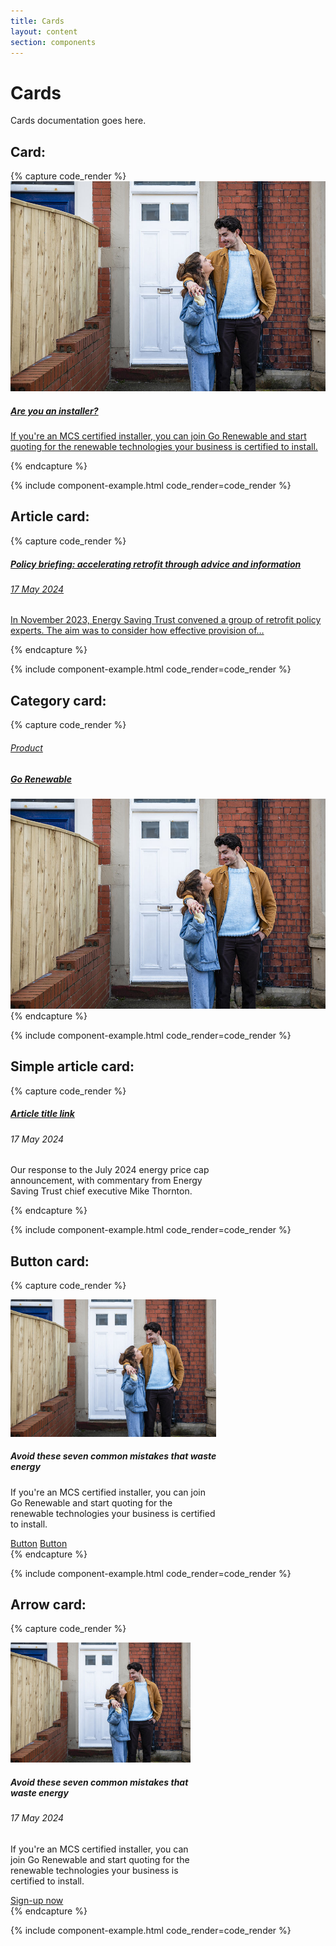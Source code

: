 ```yaml
---
title: Cards
layout: content
section: components
---
```


#  Cards

Cards documentation goes here.

## Card:

{% capture code_render %}
<a href="#" class="card" style="width: 20.59rem">
  <img class="card-img-top" src="../assets/example-images/card-img.jpeg" alt="">
  <div class="card-body">
    <h5 class="card-title">Are you an installer?</h5>
    <p class="card-text">If you're an MCS certified installer, you can join Go Renewable and start quoting for the renewable technologies your business is certified to install.</p>
  </div>
</a>
{% endcapture %}

{% include component-example.html code_render=code_render %}

## Article card:

{% capture code_render %}
<a href="#" class="card card-article" style="width: 20.59rem">
  <div class="card-body">
    <h5 class="card-title">Policy briefing: accelerating retrofit through advice and information</h5>
    <h6 class="card-subtitle">17 May 2024</h6>
    <p class="card-text">In November 2023, Energy Saving Trust convened a group of retrofit policy experts. The aim was to consider how effective provision of…</p>
  </div>
</a>
{% endcapture %}

{% include component-example.html code_render=code_render %}

## Category card:

{% capture code_render %}
<a href="#" class="card card-category" style="width: 20.59rem">
  <div class="card-body">
  <h6 class="card-category">Product</h6>
    <h5 class="card-title">Go Renewable</h5>
    <img class="card-img-bottom" src="../assets/example-images/card-img.jpeg" alt="">
  </div>
</a>
{% endcapture %}

{% include component-example.html code_render=code_render %}

## Simple article card:

{% capture code_render %}
<div class="card card-simple-article" style="width: 20.59rem">
  <div class="card-body">
    <a class="card-title-link" href="#"><h5 class="card-title">Article title link</h5></a>
    <h6 class="card-subtitle mb-3 text-muted">17 May 2024</h6>
    <p class="card-text">Our response to the July 2024 energy price cap announcement, with commentary from Energy Saving Trust chief executive Mike Thornton.</p>
  </div>
</div>
{% endcapture %}

{% include component-example.html code_render=code_render %}

## Button card:

{% capture code_render %}
<div class="card card-button card-borderless" style="width: 20.59rem">
<img class="card-img-top" src="../assets/example-images/card-img.jpeg" alt="">
  <div class="card-body">
    <h5 class="card-title">Avoid these seven common mistakes that waste energy</h5>
    <p class="card-text">If you're an MCS certified installer, you can join Go Renewable and start quoting for the renewable technologies your business is certified to install.</p>
    <a href="#" class="btn btn-primary">Button</a>
    <a href="#" class="btn btn-secondary">Button</a>
  </div>
</div>
{% endcapture %}

{% include component-example.html code_render=code_render %}

## Arrow card:

{% capture code_render %}
<div class="card card-arrow card-borderless" style="width: 18rem;">
<img class="card-img-top" src="../assets/example-images/card-img.jpeg" alt="">
  <div class="card-body">
    <h5 class="card-title">Avoid these seven common mistakes that waste energy</h5>
    <h6 class="card-subtitle">17 May 2024</h6>
    <p class="card-text">If you're an MCS certified installer, you can join Go Renewable and start quoting for the renewable technologies your business is certified to install.</p>
    <a aria-label="Avoid these seven common mistakes that waste energy: Sign-up now" href="#" class="arrow-link cta-link">Sign-up now</a>
  </div>
</div>
{% endcapture %}

{% include component-example.html code_render=code_render %}